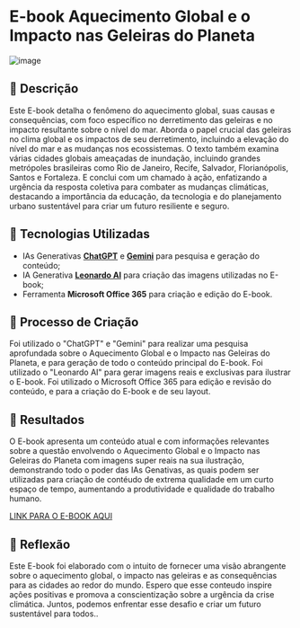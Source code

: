 # E-book Aquecimento Global e o Impacto nas Geleiras do Planeta

![image](https://github.com/LudgeroBernardi/lab-natty-or-not/assets/97070791/4a845b4a-e3a6-4b7a-9d07-457294f61310)

## 📒 Descrição
Este E-book detalha o fenômeno do aquecimento global, suas causas e consequências, com foco específico no derretimento das geleiras e no impacto resultante sobre o nível do mar. Aborda o papel crucial das geleiras no clima global e os impactos de seu derretimento, incluindo a elevação do nível do mar e as mudanças nos ecossistemas. O texto também examina várias cidades globais ameaçadas de inundação, incluindo grandes metrópoles brasileiras como Rio de Janeiro, Recife, Salvador, Florianópolis, Santos e Fortaleza. E conclui com um chamado à ação, enfatizando a urgência da resposta coletiva para combater as mudanças climáticas, destacando a importância da educação, da tecnologia e do planejamento urbano sustentável para criar um futuro resiliente e seguro.

## 🤖 Tecnologias Utilizadas
- IAs Generativas **[ChatGPT](https://chat.openai.com)** e **[Gemini](https://gemini.google.com)** para pesquisa e geração do conteúdo;
- IA Generativa **[Leonardo AI](https://leonardo.ai)** para criação das imagens utilizadas no E-book;
- Ferramenta **Microsoft Office 365** para criação e edição do E-book.

## 🧐 Processo de Criação
Foi utilizado o "ChatGPT" e "Gemini" para realizar uma pesquisa aprofundada sobre o Aquecimento Global e o Impacto nas Geleiras do Planeta, e para geração de todo o conteúdo principal do E-book.
Foi utilizado o "Leonardo AI" para gerar imagens reais e exclusivas para ilustrar o E-book. 
Foi utilizado o Microsoft Office 365 para edição e revisão do conteúdo, e para a criação do E-book e de seu layout.

## 🚀 Resultados
O E-book apresenta um conteúdo atual e com informações relevantes sobre a questão envolvendo o Aquecimento Global e o Impacto nas Geleiras do Planeta com imagens super reais na sua ilustração, demonstrando todo o poder das IAs Genativas, as quais podem ser utilizadas para criação de contéudo de extrema qualidade em um curto espaço de tempo, aumentando a produtividade e qualidade do trabalho humano.

[LINK PARA O E-BOOK AQUI](https://github.com/LudgeroBernardi/lab-natty-or-not/blob/main/Ebook%20-%20Aquecimento%20Global%20e%20o%20Impacto%20nas%20Geleiras%20do%20Planeta.pdf)

## 💭 Reflexão
Este E-book foi elaborado com o intuito de fornecer uma visão abrangente sobre o aquecimento global, o impacto nas geleiras e as consequências para as cidades ao redor do mundo.
Espero que esse conteudo inspire ações positivas e promova a conscientização sobre a urgência da crise climática. Juntos, podemos enfrentar esse desafio e criar um futuro sustentável para todos..
